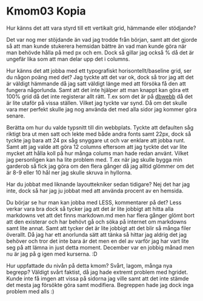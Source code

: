 Kmom03 Kopia
===============================

Hur känns det att vara styrd till ett vertikalt grid, hämmande eller stödjande?

Det var nog mer stöjdande än vad jag trodde från början, samt att det gjorde så att man kunde stukerera hemsidan bättre än vad man kunde göra när man behövde hålla på med px och em. Dock så gillar jag också % då det är ungefär lika som att man delar upp det i columns.

Hur känns det att jobba med ett typografiskt horisontellt/baseline grid, ser du någon poäng med det?
Jag tyckte att det var ok, dock så tror jag att det är väldigt hämmande då jag satt väldigt länge med att försöka få den att fungera någorlunda. Samt att det inte hjälper att man knappt kan göra ett 100% grid då det inte registerar allt rätt. T.ex som det är på [dbwebb](https://dbwebb.se/?hgrid) då det är lite utaför på vissa ställen. Vilket jag tyckte var synd. Då om det skulle vara mer perfekt skulle jag nog använda det med alla sidor jag kommer göra senare.

Berätta om hur du valde typsnitt till din webbplats.
Tyckte att defaulten såg riktigt bra ut men satt och lekte med både andra fonts samt 22px, dock så tyckte jag bara att 24 px såg snyggare ut och var enklare att jobba runt. Samt att jag valde att göra 12 columns eftersom att jag tyckte det var lite mycket att hålla koll på hur många colums man hade redan använt. Vilket jag personligen kan ha lite problem med. T.ex när jag skulle bygga min garderob så fick jag göra om den flera gånger då jag alltid glömmer om det är 8-9 eller 10 hål ner jag skulle skruva in hyllorna.

Har du jobbat med liknande layouttekniker sedan tidigare?
Nej det har jag inte, dock så har jag ju jobbat med att använda procent av en hemsida.

Du börjar se hur man kan jobba med LESS, kommentarer på det?
Less verkar vara bra dock så tycker jag att det är lite jobbigt att hitta alla markdowns vet att det finns markdown.md men har flera gånger glömt bort att den existerar och har behövt gå och söka på internet om markdowns samt lite annat. Samt att tycker det är lite jobbigt att det blir så många filer överallt. Då jag har ett anorlunda sätt att tänka så hittar jag aldrig det jag behöver och tror det inte bara är det men en del av varför jag har vart lite seg på att lämna in just detta moment. December var en jobbig månad men nu är jag på g igen med kurserna. :D

Hur uppfattade du nivån på detta kmom? Svårt, lagom, många nya begrepp?
Väldigt svårt faktist, då jag hade extremt problem med hgridet. Kunde inte få imgen att vissa på sidorna jag ville samt att det inte stämde det mesta jag försökte göra samt modifiera. Begreppen hade jag dock inga problem med alls :)
